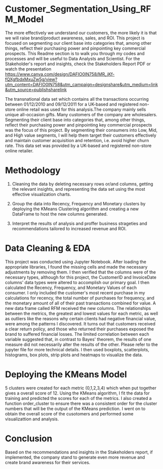 # Customer_Segmentation_Using_RFM_Model
The more effectively we understand our customers, the more likely it is that we will raise brand/product awareness, sales, and ROI. This project is focused on segmenting our client base into categories that, among other things, reflect their purchasing power and pinpointing key commercial prospects.
This Readme section is to walk you through my codes and processes and will be useful to Data Analysts and Scientist. For the Stakeholder's report and insights, check the Stakeholders Report PDF or watch the presentation https://www.canva.com/design/DAFIO0lN758/MR_jKf-fQXgfbdxMxuZw5g/view?utm_content=DAFIO0lN758&utm_campaign=designshare&utm_medium=link&utm_source=publishsharelink


The transnational data set which contains all the transactions occurring between 01/12/2010 and 09/12/2011 for a UK-based and registered non-store online retail was used for this analysis.The company mainly sells unique all-occasion gifts. Many customers of the company are wholesalers.
Segmenting their client base into categories that, among other things, reflect their purchasing power and pinpointing key commercial prospects was the focus of this project.
By segmenting their consumers into Low, Mid, and High value segments, I will help them target their customers effectively and maintain customer acquisition and retention, i.e. avoid higher churn rate. This data set was provided by a UK-based and registered non-store online retailer.


# Methodology
1. Cleaning the data by deleting necessary rows or/and columns, getting the relevant insights, and representing the data set using the most effective visualization charts.


2. Group the data into Recency, Frequency and Monetary clusters by deploying the KMeans Clustering algorithm and creating a new DataFrame to host the new columns generated.


3. Interpret the results of analysis and proffer business strageties and recommendations tailored to increased revenue and ROI.


# Data Cleaning & EDA
This project was conducted using Jupyter Notebook. After loading the appropriate libraries, I found the missing cells and made the necessary adjustments by removing them. I then verified that the columns were of the necessary types, although for this project, the CustomerID and InvoiceDate columns' data types were altered to accomplish our primary goal.
I then calculated the Recency, Frequency, and Monetary Values of each consumer. I only included the customer's most recent purchase in my calculations for recency, the total number of purchases for frequency, and the monetary amount of all of their past transactions combined for value. A new data frame called RFM received the new columns.
The relationships between the metrics, the greatest and lowest values for each metric, as well as outliers like the reasons why certain clients had negative financial value, were among the patterns I discovered. It turns out that customers received a clear return policy, and those who returned their purchases exposed the brand to suffered financial losses. 
The limited correlation between each variable suggested that, in contrast to Bayes' theorem, the results of one measure did not necessarily alter the results of the other. Please refer to the jupyter file for more technical details.
I then used boxplots, scatterplots, histograms, box plots, strip plots and heatmaps to visualize the data.


# Deploying the KMeans  Model
5 clusters were created for each metric (0,1,2,3,4) which when put together gives a overall score of 12. Using the KMeans algorithm, I fit the data for training and predicted the
 scores for each of the metrics. I also created a function order_cluster to ensure there was a consistent order for the cluster numbers that will be the output of the KMeans prediction.
 I went on to obtain the overall score of the cusotomers and performed some visualizattion and analysis.
 
 
 # Conclusion
 Based on the recommendations and insights in the Stakeholders report, if implemented, the company stand to generate even more revenue and create brand awareness for their services.
 






